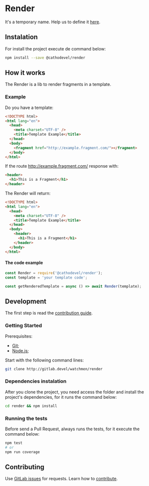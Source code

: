 # Render
It's a temporary name. Help us to define it [here](http://gitlab.devel/watchmen/render/issues/2).

## Instalation
For install the project execute de command below:
```sh
npm install --save @cathodevel/render
```

## How it works
The Render is a lib to render fragments in a template.

### Example
Do you have a template:
```html
<!DOCTYPE html>
<html lang="en">
  <head>
    <meta charset="UTF-8" />
    <title>Template Example</title>
  </head>
  <body>
    <fragment href="http://example.fragment.com/"></fragment>
  </body>
</html>
```
If the route http://example.fragment.com/ response with:
```html
<header>
  <h1>This is a Fragment</h1>
</header>
```
The Render will return:
```html
<!DOCTYPE html>
<html lang="en">
  <head>
    <meta charset="UTF-8" />
    <title>Template Example</title>
  </head>
  <body>
    <header>
      <h1>This is a Fragment</h1>
    </header>
  </body>
</html>
```

#### The code example
```javascript
const Render = require('@cathodevel/render');
const template = 'your template code';

const getRenderedTemplate = async () => await Render(template);
```

## Development
The first step is read the [contribution guide](http://gitlab.devel/watchmen/render/blob/master/CONTRIBUTING.MD).

### Getting Started
Prerequisites:
- [Git](https://git-scm.com/);
- [Node.js](https://nodejs.org/en/);

Start with the following command lines:
```sh
git clone http://gitlab.devel/watchmen/render
```

### Dependencies instalation
After you clone the project, you need access the folder and install the project's dependencies, for it runs the command below:
```sh
cd render && npm install
```

### Running the tests
Before send a Pull Request, always runs the tests, for it execute the command below:
```sh
npm test
# or
npm run coverage
```

## Contributing
Use [GitLab issues](http://gitlab.devel/watchmen/render/issues) for requests. Learn how to [contribute](http://gitlab.devel/watchmen/render/blob/master/CONTRIBUTING.MD).

